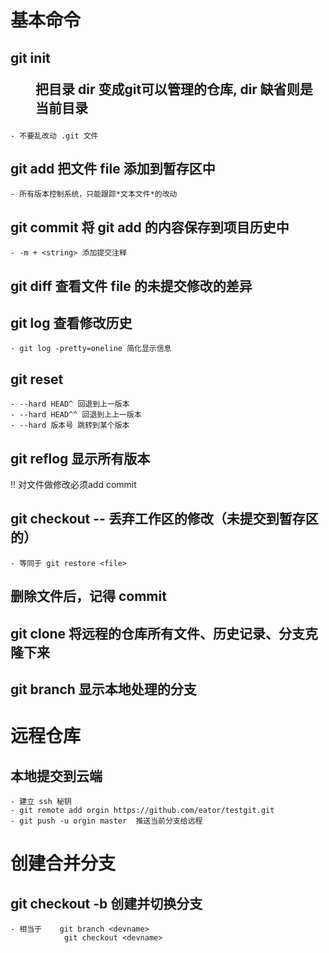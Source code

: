 #   基本命令
##  git init <dir> 把目录 dir 变成git可以管理的仓库, dir 缺省则是当前目录
    - 不要乱改动 .git 文件
##  git add <file> 把文件 file 添加到暂存区中 
    - 所有版本控制系统，只能跟踪*文本文件*的改动
##  git commit 将 git add 的内容保存到项目历史中
    - -m + <string> 添加提交注释
##  git diff <file> 查看文件 file 的未提交修改的差异

##  git log 查看修改历史
    - git log -pretty=oneline 简化显示信息
##  git reset
    - --hard HEAD^ 回退到上一版本
    - --hard HEAD^^ 回退到上上一版本
    - --hard 版本号 跳转到某个版本

##  git reflog  显示所有版本

!! 对文件做修改必须add commit

##  git checkout -- <file> 丢弃工作区的修改（未提交到暂存区的）
    - 等同于 git restore <file>

##  删除文件后，记得 commit

##  git clone 将远程的仓库所有文件、历史记录、分支克隆下来

##  git branch 显示本地处理的分支

#   远程仓库
##  本地提交到云端
    - 建立 ssh 秘钥
    - git remote add orgin https://github.com/eator/testgit.git 
    - git push -u orgin master  推送当前分支给远程


#   创建合并分支
##  git checkout -b <devname> 创建并切换分支
    - 相当于    git branch <devname>
                git checkout <devname>

    


